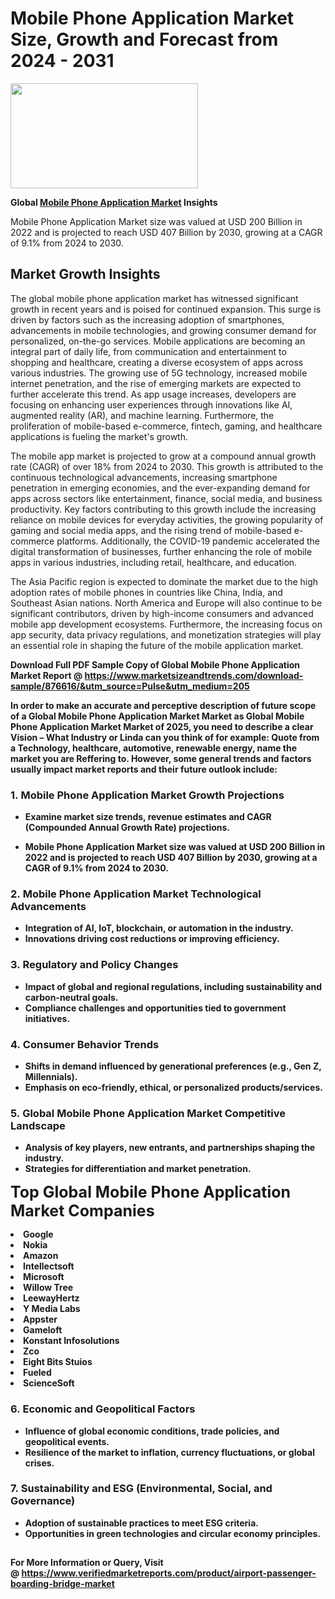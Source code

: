 <H1>Mobile Phone Application Market Size, Growth and Forecast from 2024 - 2031</H1><img class="aligncenter size-medium wp-image-584254" src="https://thirdeyenews.in/wp-content/uploads/2024/09/Global-Market-Research-300x168.jpeg" alt="" width="300" height="168" /><p><strong>Global&nbsp;<a href="https://www.marketsizeandtrends.com/download-sample/876616/&amp;utm_source=Pulse&amp;utm_medium=205">Mobile Phone Application Market</a> Insights</strong></p><p>Mobile Phone Application Market size was valued at USD 200 Billion in 2022 and is projected to reach USD 407 Billion by 2030, growing at a CAGR of 9.1% from 2024 to 2030.</p><p><h2>Market Growth Insights</h2> <p>The global mobile phone application market has witnessed significant growth in recent years and is poised for continued expansion. This surge is driven by factors such as the increasing adoption of smartphones, advancements in mobile technologies, and growing consumer demand for personalized, on-the-go services. Mobile applications are becoming an integral part of daily life, from communication and entertainment to shopping and healthcare, creating a diverse ecosystem of apps across various industries. The growing use of 5G technology, increased mobile internet penetration, and the rise of emerging markets are expected to further accelerate this trend. As app usage increases, developers are focusing on enhancing user experiences through innovations like AI, augmented reality (AR), and machine learning. Furthermore, the proliferation of mobile-based e-commerce, fintech, gaming, and healthcare applications is fueling the market's growth.</p> <p><strong></strong></p> <p>The mobile app market is projected to grow at a compound annual growth rate (CAGR) of over 18% from 2024 to 2030. This growth is attributed to the continuous technological advancements, increasing smartphone penetration in emerging economies, and the ever-expanding demand for apps across sectors like entertainment, finance, social media, and business productivity. Key factors contributing to this growth include the increasing reliance on mobile devices for everyday activities, the growing popularity of gaming and social media apps, and the rising trend of mobile-based e-commerce platforms. Additionally, the COVID-19 pandemic accelerated the digital transformation of businesses, further enhancing the role of mobile apps in various industries, including retail, healthcare, and education.</p> <p>The Asia Pacific region is expected to dominate the market due to the high adoption rates of mobile phones in countries like China, India, and Southeast Asian nations. North America and Europe will also continue to be significant contributors, driven by high-income consumers and advanced mobile app development ecosystems. Furthermore, the increasing focus on app security, data privacy regulations, and monetization strategies will play an essential role in shaping the future of the mobile application market.</p> <p><strong></p><p><span class=""><strong>Download Full PDF Sample Copy of Global Mobile Phone Application Market Report</strong> @ <a href="https://www.marketsizeandtrends.com/download-sample/876616/&amp;utm_source=Pulse&amp;utm_medium=205" target="_blank">https://www.marketsizeandtrends.com/download-sample/876616/&amp;utm_source=Pulse&amp;utm_medium=205</a></span></p><p>In order to make an accurate and perceptive description of future scope of a Global&nbsp;Mobile Phone Application Market Market as Global&nbsp;Mobile Phone Application Market Market of 2025, you need to describe a clear Vision &ndash; What Industry or Linda can you think of for example: Quote from a Technology, healthcare, automotive, renewable energy, name the market you are Reffering to. However, some general trends and factors usually impact market reports and their future outlook include:</p><h3>1.&nbsp;<strong>Mobile Phone Application Market Growth Projections</strong></h3><ul><li>Examine market size trends, revenue estimates and CAGR (Compounded Annual Growth Rate) projections.</li><li><p>Mobile Phone Application Market size was valued at USD 200 Billion in 2022 and is projected to reach USD 407 Billion by 2030, growing at a CAGR of 9.1% from 2024 to 2030.</p></li></ul><h3>2.&nbsp;<strong>Mobile Phone Application Market Technological Advancements</strong></h3><ul><li>Integration of AI, IoT, blockchain, or automation in the industry.</li><li>Innovations driving cost reductions or improving efficiency.</li></ul><h3>3.&nbsp;<strong>Regulatory and Policy Changes</strong></h3><ul><li>Impact of global and regional regulations, including sustainability and carbon-neutral goals.</li><li>Compliance challenges and opportunities tied to government initiatives.</li></ul><h3>4.&nbsp;<strong>Consumer Behavior Trends</strong></h3><ul><li>Shifts in demand influenced by generational preferences (e.g., Gen Z, Millennials).</li><li>Emphasis on eco-friendly, ethical, or personalized products/services.</li></ul><h3>5.&nbsp;<strong>Global Mobile Phone Application Market Competitive Landscape</strong></h3><ul><li>Analysis of key players, new entrants, and partnerships shaping the industry.</li><li>Strategies for differentiation and market penetration.</li></ul><p data-pm-slice="1 1 []"><span style="color: inherit; font-family: inherit; font-size: 25px;">Top Global Mobile Phone Application Market Companies</span></p><div class="" data-test-id=""><p><li>Google</li><li> Nokia</li><li> Amazon</li><li> Intellectsoft</li><li> Microsoft</li><li> Willow Tree</li><li> LeewayHertz</li><li> Y Media Labs</li><li> Appster</li><li> Gameloft</li><li> Konstant Infosolutions</li><li> Zco</li><li> Eight Bits Stuios</li><li> Fueled</li><li> ScienceSoft</li></p></div><h3>6.&nbsp;<strong>Economic and Geopolitical Factors</strong></h3><ul><li>Influence of global economic conditions, trade policies, and geopolitical events.</li><li>Resilience of the market to inflation, currency fluctuations, or global crises.</li></ul><h3>7.&nbsp;<strong>Sustainability and ESG (Environmental, Social, and Governance)</strong></h3><ul><li>Adoption of sustainable practices to meet ESG criteria.</li><li>Opportunities in green technologies and circular economy principles.</li></ul><h2><strong style="font-size: 14px;">For More Information or Query, Visit @&nbsp;</strong><a style="background-color: #ffffff; font-size: 14px;" href="https://www.marketsizeandtrends.com/report/mobile-phone-application-market/" target="_blank">https://www.verifiedmarketreports.com/product/airport-passenger-boarding-bridge-market</a></h2>
